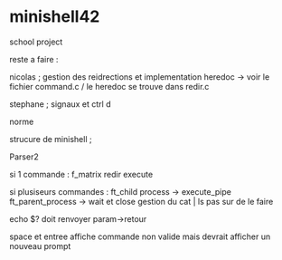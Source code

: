 # minishell42
school project


reste a faire : 

nicolas ; gestion des reidrections et implementation heredoc -> voir le fichier command.c   / le heredoc se trouve dans redir.c

stephane ; signaux et ctrl d

norme


strucure de minishell ; 


Parser2

  si 1 commande : f_matrix redir
                  execute
                  
  si plusiseurs commandes :
                  ft_child process -> execute_pipe
                  ft_parent_process -> wait et close
gestion du cat | ls pas sur de le faire

echo $? doit renvoyer param->retour 

space et entree affiche commande non valide mais devrait afficher un nouveau prompt

